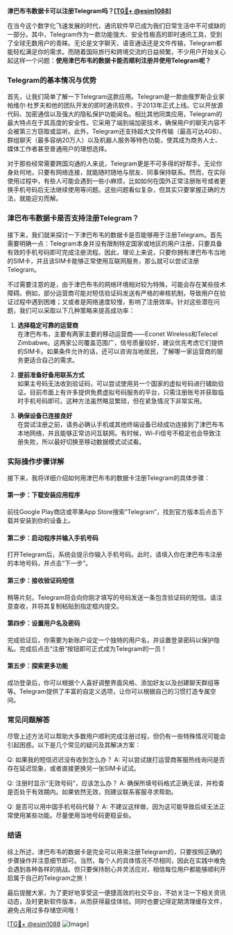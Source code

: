**津巴布韦数据卡可以注册Telegram吗？[[TG💪+ @esim1088](https://t.me/s/esim1088)]**

在当今这个数字化飞速发展的时代，通讯软件早已成为我们日常生活中不可或缺的一部分。其中，Telegram作为一款功能强大、安全性极高的即时通讯工具，受到了全球无数用户的青睐。无论是文字聊天、语音通话还是文件传输，Telegram都能轻松满足你的需求。而随着国际旅行和跨境交流的日益频繁，不少用户开始关心起这样一个问题：**使用津巴布韦的数据卡能否顺利注册并使用Telegram呢？**

### Telegram的基本情况与优势

首先，让我们简单了解一下Telegram这款应用。Telegram是一款由俄罗斯企业家帕维尔·杜罗夫和他的团队开发的即时通讯软件，于2013年正式上线。它以开放源代码、加密通信以及强大的隐私保护功能闻名。相比其他同类应用，Telegram的最大特点在于其高度的安全性。它采用了端到端加密技术，确保用户的聊天内容不会被第三方窃取或监听。此外，Telegram还支持超大文件传输（最高可达4GB）、群组聊天（最多容纳20万人）以及机器人服务等特色功能，使其成为商务人士、媒体工作者甚至普通用户的理想选择。

对于那些经常需要跨国沟通的人来说，Telegram更是不可多得的好帮手。无论你身处何地，只要有网络连接，就能随时随地与朋友、同事保持联系。然而，在实际使用过程中，有些人可能会遇到一些小麻烦，比如如何在国外正常注册账号或者更换手机号码后无法继续使用等问题。这些问题看似复杂，但其实只要掌握正确的方法，就能迎刃而解。

### 津巴布韦数据卡是否支持注册Telegram？

接下来，我们就来探讨一下津巴布韦的数据卡是否能够用于注册Telegram。首先需要明确一点：Telegram本身并没有限制特定国家或地区的用户注册，只要具备有效的手机号码即可完成注册流程。因此，理论上来说，只要你拥有津巴布韦当地的SIM卡，并且该SIM卡能够正常使用互联网服务，那么就可以尝试注册Telegram。

不过需要注意的是，由于津巴布韦的网络环境相对较为特殊，可能会存在某些技术障碍。例如，部分运营商可能对短信验证码发送有严格的审核机制，导致用户在验证过程中遇到困难；又或者是网络速度较慢，影响了注册效率。针对这些潜在问题，我们可以采取以下几种策略来提高成功率：

1. **选择稳定可靠的运营商**  
   在津巴布韦，主要有两家主要的移动运营商——Econet Wireless和Telecel Zimbabwe。这两家公司覆盖范围广，信号质量较好，建议优先考虑它们提供的SIM卡。如果条件允许的话，还可以咨询当地居民，了解哪一家运营商的服务更适合自己的需求。

2. **提前准备好备用联系方式**  
   如果主号码无法收到验证码，可以尝试使用另一个国家的虚拟号码进行辅助验证。目前市面上有许多提供免费虚拟号码服务的平台，只需注册账号并获取临时手机号码即可。这种方法虽然略显繁琐，但在紧急情况下非常实用。

3. **确保设备已连接良好**  
   在尝试注册之前，请务必确认手机或其他终端设备已经成功连接到了津巴布韦本地网络，并且能够正常访问互联网。有时候，Wi-Fi信号不稳定也会导致注册失败，所以最好切换至移动数据模式试试看。

### 实际操作步骤详解

接下来，我将详细介绍如何用津巴布韦的数据卡注册Telegram的具体步骤：

#### 第一步：下载安装应用程序
前往Google Play商店或苹果App Store搜索“Telegram”，找到官方版本后点击下载并安装到你的设备上。

#### 第二步：启动程序并输入手机号码
打开Telegram后，系统会提示你输入手机号码。此时，请填入你在津巴布韦注册的本地号码，并点击“下一步”。

#### 第三步：接收验证码短信
稍等片刻，Telegram将会向你刚才填写的号码发送一条包含验证码的短信。请注意查收，并将其复制粘贴到指定框内提交。

#### 第四步：设置用户名及密码
完成验证后，你需要为新账户设定一个独特的用户名，并设置登录密码以保护隐私。完成后点击“注册”按钮即可正式成为Telegram的一员！

#### 第五步：探索更多功能
成功登录后，你可以根据个人喜好调整界面风格、添加好友以及创建聊天群组等等。Telegram提供了丰富的自定义选项，让你可以根据自己的习惯打造专属空间。

### 常见问题解答

尽管上述方法可以帮助大多数用户顺利完成注册过程，但仍有一些特殊情况可能会引起困惑。以下是几个常见的疑问及其解决方案：

Q: 如果我的短信迟迟没有收到怎么办？
A: 可以尝试拨打运营商客服热线询问是否存在延迟现象，或者直接更换另一张SIM卡试试。

Q: 注册时显示“无效号码”，应该怎么办？
A: 确保所填号码格式正确无误，并检查是否处于有效期内。如果依然无效，则建议联系客服寻求帮助。

Q: 是否可以用中国手机号码代替？
A: 不建议这样做，因为这可能导致后续无法正常使用某些功能。尽量使用当地号码更稳妥些。

### 结语

综上所述，津巴布韦的数据卡是完全可以用来注册Telegram的，只要按照正确的步骤操作并注意细节即可。当然，每个人的具体情况不尽相同，因此在实践中难免会遇到各种各样的挑战。但只要保持耐心并灵活应对，相信每位用户都能够顺利开启属于自己的Telegram之旅！

最后提醒大家，为了更好地享受这一便捷高效的社交平台，不妨关注一下相关资讯动态，及时更新软件版本，从而获得最佳体验。同时也要记得定期清理缓存文件，避免占用过多存储空间哦！

[[TG💪+ @esim1088](https://t.me/s/esim1088) ![Image](https://i.postimg.cc/4NQfJmqS/Snipaste-2025-05-13-00-14-12.png)]